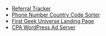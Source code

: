 - [Referral Tracker](https://github.com/richardoyelabi/referral-tracker)
- [Phone Number Country Code Sorter](https://github.com/richardoyelabi/sort-phone-number-by-country)
- [First Geek Universe Landing Page](https://github.com/richardoyelabi/old-geek-landing-page)
- [CPA WordPress Ad Server](https://github.com/richardoyelabi/mini-ad-server)
